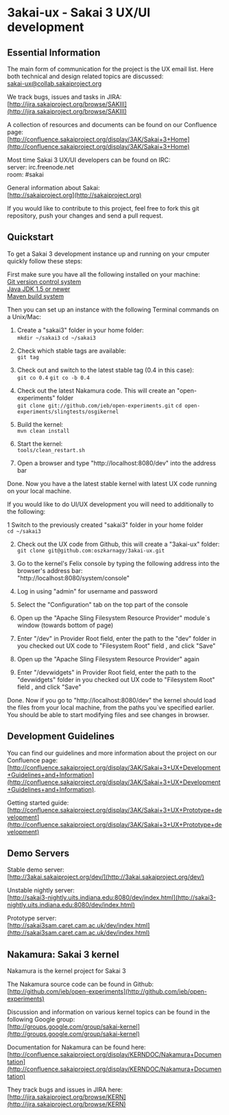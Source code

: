 3akai-ux - Sakai 3 UX/UI development
====================================


Essential Information
---------------------

The main form of communication for the project is the UX email list. Here both technical and design related topics are discussed:  
[sakai-ux@collab.sakaiproject.org](sakai-ux@collab.sakaiproject.org)

We track bugs, issues and tasks in JIRA:  
[http://jira.sakaiproject.org/browse/SAKIII](http://jira.sakaiproject.org/browse/SAKIII)

A collection of resources and documents can be found on our Confluence page:  
[http://confluence.sakaiproject.org/display/3AK/Sakai+3+Home](http://confluence.sakaiproject.org/display/3AK/Sakai+3+Home)

Most time Sakai 3 UX/UI developers can be found on IRC:  
server: irc.freenode.net  
room: #sakai

General information about Sakai:  
[http://sakaiproject.org](http://sakaiproject.org)

If you would like to contribute to this project, feel free to fork this git repository, push your changes and send a pull request.


Quickstart
----------

To get a Sakai 3 development instance up and running on your cmputer quickly follow these steps:  

First make sure you have all the following installed on your machine:  
[Git version control system](http://git-scm.com/)  
[Java JDK 1.5 or newer](http://java.sun.com/javase/downloads/index.jsp)  
[Maven build system](http://maven.apache.org/)  

Then you can set up an instance with the following Terminal commands on a Unix/Mac:  

1. Create a "sakai3" folder in your home folder:  
`mkdir ~/sakai3`
`cd ~/sakai3`

2. Check which stable tags are available:  
`git tag`

3. Check out and switch to the latest stable tag (0.4 in this case):  
`git co 0.4`
`git co -b 0.4`

4. Check out the latest Nakamura code. This will create an "open-experiments" folder  
`git clone git://github.com/ieb/open-experiments.git`
`cd open-experiments/slingtests/osgikernel`


5. Build the kernel:  
`mvn clean install`

6. Start the kernel:  
`tools/clean_restart.sh`

7. Open a browser and type "http://localhost:8080/dev" into the address bar  

Done. Now you have a the latest stable kernel with latest UX code running on your local machine.


If you would like to do UI/UX development you will need to additionally to the following:

1 Switch to the previously created "sakai3" folder in your home folder  
`cd ~/sakai3`

2. Check out the UX code from Github, this will create a "3akai-ux" folder:  
`git clone git@github.com:oszkarnagy/3akai-ux.git`

3. Go to the kernel's Felix console by typing the following address into the browser's address bar:  
"http://localhost:8080/system/console"

4. Log in using "admin" for username and password

5. Select the "Configuration" tab on the top part of the console

6. Open up the "Apache Sling Filesystem Resource Provider" module`s window (towards bottom of page)

7. Enter "/dev" in Provider Root field, enter the path to the "dev" folder in you checked out UX code to "Filesystem Root" field , and click "Save"

9. Open up the "Apache Sling Filesystem Resource Provider" again

10. Enter "/devwidgets" in Provider Root field, enter the path to the "devwidgets" folder in you checked out UX code to "Filesystem Root" field , and click "Save"

Done. Now if you go to "http://localhost:8080/dev" the kernel should load the files from your local machine, from the paths you`ve specified earlier.  
You should be able to start modifying files and see changes in browser.


Development Guidelines
----------------------

You can find our guidelines and more information about the project on our Confluence page:  
[http://confluence.sakaiproject.org/display/3AK/Sakai+3+UX+Development+Guidelines+and+Information](http://confluence.sakaiproject.org/display/3AK/Sakai+3+UX+Development+Guidelines+and+Information).

Getting started guide:  
[http://confluence.sakaiproject.org/display/3AK/Sakai+3+UX+Prototype+development](http://confluence.sakaiproject.org/display/3AK/Sakai+3+UX+Prototype+development)


Demo Servers
------------

Stable demo server:  
[http://3akai.sakaiproject.org/dev/](http://3akai.sakaiproject.org/dev/)

Unstable nightly server:  
[http://sakai3-nightly.uits.indiana.edu:8080/dev/index.html](http://sakai3-nightly.uits.indiana.edu:8080/dev/index.html)

Prototype server:  
[http://sakai3sam.caret.cam.ac.uk/dev/index.html](http://sakai3sam.caret.cam.ac.uk/dev/index.html)


Nakamura: Sakai 3 kernel
------------------------

Nakamura is the kernel project for Sakai 3  

The Nakamura source code can be found in Github:  
[http://github.com/ieb/open-experiments](http://github.com/ieb/open-experiments)

Discussion and information on various kernel topics can be found in the following Google group:  
[http://groups.google.com/group/sakai-kernel](http://groups.google.com/group/sakai-kernel)

Documentation for Nakamura can be found here:  
[http://confluence.sakaiproject.org/display/KERNDOC/Nakamura+Documentation](http://confluence.sakaiproject.org/display/KERNDOC/Nakamura+Documentation)

They track bugs and issues in JIRA here:  
[http://jira.sakaiproject.org/browse/KERN](http://jira.sakaiproject.org/browse/KERN)
